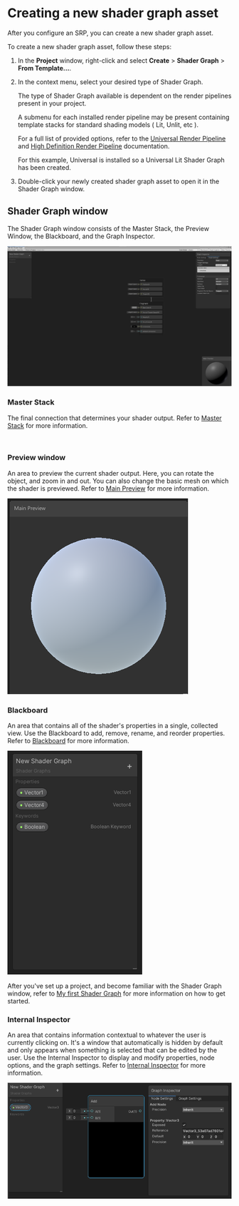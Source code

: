 # Creating a new shader graph asset

After you configure an SRP, you can create a new shader graph asset.

To create a new shader graph asset, follow these steps:

1. In the **Project** window, right-click and select **Create** > **Shader Graph** > **From Template...**. 

1. In the context menu, select your desired type of Shader Graph.

	The type of Shader Graph available is dependent on the render pipelines present in your project.

	A submenu for each installed render pipeline may be present containing template stacks for standard shading models ( Lit, Unlit, etc ).

	For a full list of provided options, refer to the [Universal Render Pipeline](https://docs.unity3d.com/Manual/urp/urp-introduction.html) and [High Definition Render Pipeline](https://docs.unity3d.com/Packages/com.unity.render-pipelines.high-definition@latest) documentation.

	For this example, Universal is installed so a Universal Lit Shader Graph has been created.

1. Double-click your newly created shader graph asset to open it in the Shader Graph window.

## Shader Graph window

The Shader Graph window consists of the Master Stack, the Preview Window, the Blackboard, and the Graph Inspector.

![](images/ShaderGraphWindow.png)

### Master Stack

The final connection that determines your shader output. Refer to [Master Stack](Master-Stack) for more information.

![]()

### Preview window

An area to preview the current shader output. Here, you can rotate the object, and zoom in and out. You can also change the basic mesh on which the shader is previewed. Refer to [Main Preview](Main-Preview) for more information.

![img](images/MainPreview.png)

### Blackboard

An area that contains all of the shader's properties in a single, collected view. Use the Blackboard to add, remove, rename, and reorder properties. Refer to [Blackboard](Blackboard) for more information.

![](images/Blackboard.png)

After you've set up a project, and become familiar with the Shader Graph window, refer to [My first Shader Graph](First-Shader-Graph) for more information on how to get started.

### Internal Inspector

An area that contains information contextual to whatever the user is currently clicking on. It's a window that automatically is hidden by default and only appears when something is selected that can be edited by the user. Use the Internal Inspector to display and modify properties, node options, and the graph settings. Refer to [Internal Inspector](Internal-Inspector.md) for more information.

![](images/Inspector.png)
